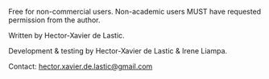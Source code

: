 Free for non-commercial users. Non-academic users MUST have requested permission from the author.

Written by Hector-Xavier de Lastic.

Development & testing by Hector-Xavier de Lastic & Irene Liampa.

Contact: hector.xavier.de.lastic@gmail.com
